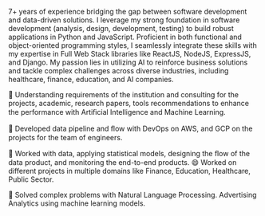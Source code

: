 7+ years of experience bridging the gap between software development and data-driven solutions. I leverage my strong foundation in software development (analysis, design, development, testing) to build robust applications in Python and JavaScript.  Proficient in both functional and object-oriented programming styles, I seamlessly integrate these skills with my expertise in Full Web Stack libraries like ReactJS, NodeJS, ExpressJS, and Django.  My passion lies in utilizing AI to reinforce business solutions and tackle complex challenges across diverse industries, including healthcare, finance, education, and AI companies.

🔭 Understanding requirements of the institution and consulting for the projects, academic, research papers, tools recommendations to enhance the performance with Artiﬁcial Intelligence and Machine Learning.

🌱 Developed data pipeline and ﬂow with DevOps on AWS, and GCP on the projects for the team of engineers.

🤔 Worked with data, applying statistical models, designing the ﬂow of the data product, and monitoring the end-to-end products. 😄 Worked on different projects in multiple domains like Finance, Education, Healthcare, Public Sector.

💬 Solved complex problems with Natural Language Processing. Advertising Analytics using machine learning models.
